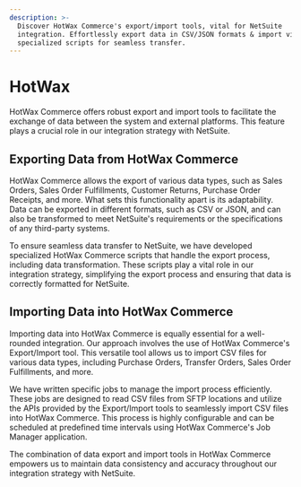 ```yaml
---
description: >-
  Discover HotWax Commerce's export/import tools, vital for NetSuite
  integration. Effortlessly export data in CSV/JSON formats & import via
  specialized scripts for seamless transfer.
---
```


# HotWax

HotWax Commerce offers robust export and import tools to facilitate the exchange of data between the system and external platforms. This feature plays a crucial role in our integration strategy with NetSuite.

## Exporting Data from HotWax Commerce

HotWax Commerce allows the export of various data types, such as Sales Orders, Sales Order Fulfillments, Customer Returns, Purchase Order Receipts, and more. What sets this functionality apart is its adaptability. Data can be exported in different formats, such as CSV or JSON, and can also be transformed to meet NetSuite's requirements or the specifications of any third-party systems.

To ensure seamless data transfer to NetSuite, we have developed specialized HotWax Commerce scripts that handle the export process, including data transformation. These scripts play a vital role in our integration strategy, simplifying the export process and ensuring that data is correctly formatted for NetSuite.

## Importing Data into HotWax Commerce

Importing data into HotWax Commerce is equally essential for a well-rounded integration. Our approach involves the use of HotWax Commerce's Export/Import tool. This versatile tool allows us to import CSV files for various data types, including Purchase Orders, Transfer Orders, Sales Order Fulfillments, and more.

We have written specific jobs to manage the import process efficiently. These jobs are designed to read CSV files from SFTP locations and utilize the APIs provided by the Export/Import tools to seamlessly import CSV files into HotWax Commerce. This process is highly configurable and can be scheduled at predefined time intervals using HotWax Commerce's Job Manager application.

The combination of data export and import tools in HotWax Commerce empowers us to maintain data consistency and accuracy throughout our integration strategy with NetSuite.
